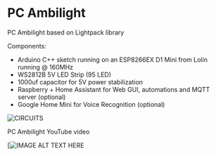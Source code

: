 # PC Ambilight
PC Ambilight based on Lightpack library

Components:
- Arduino C++ sketch running on an ESP8266EX D1 Mini from Lolin running @ 160MHz
- WS2812B 5V LED Strip (95 LED)
- 1000uf capacitor for 5V power stabilization
- Raspberry + Home Assistant for Web GUI, automations and MQTT server (optional)
- Google Home Mini for Voice Recognition (optional)

![CIRCUITS](https://github.com/sblantipodi/pc_ambilight/blob/master/ambilight_bb.png)


PC Ambilight YouTube video

[![IMAGE ALT TEXT HERE](https://youtu.be/phW3lJt-T38)
